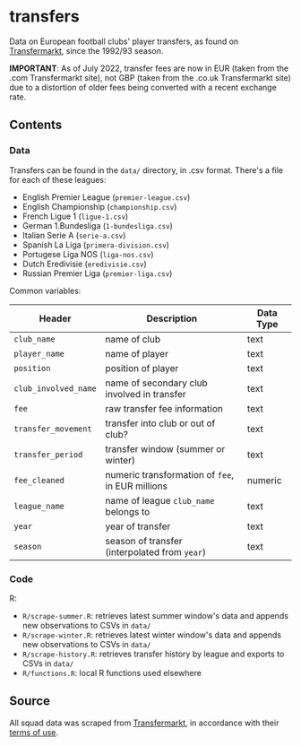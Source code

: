 # transfers

Data on European football clubs' player transfers, as found on [Transfermarkt](https://www.transfermarkt.com/), since the 1992/93 season.

**IMPORTANT**: As of July 2022, transfer fees are now in EUR (taken from the .com Transfermarkt site), not GBP (taken from the .co.uk Transfermarkt site) due to a distortion of older fees being converted with a recent exchange rate.

## Contents

### Data

Transfers can be found in the `data/` directory, in .csv format. There's a file for each of these leagues:

- English Premier League (`premier-league.csv`)
- English Championship (`championship.csv`)
- French Ligue 1 (`ligue-1.csv`)
- German 1.Bundesliga (`1-bundesliga.csv`)
- Italian Serie A (`serie-a.csv`)
- Spanish La Liga (`primera-division.csv`)
- Portugese Liga NOS (`liga-nos.csv`)
- Dutch Eredivisie (`eredivisie.csv`)
- Russian Premier Liga (`premier-liga.csv`)

Common variables:

| Header | Description | Data Type |
| --- | --- | --- |
| `club_name` | name of club | text |
| `player_name` | name of player | text |
| `position` | position of player | text |
| `club_involved_name` | name of secondary club involved in transfer | text |
| `fee` | raw transfer fee information | text |
| `transfer_movement` | transfer into club or out of club? | text |
| `transfer_period` | transfer window (summer or winter) | text |
| `fee_cleaned` | numeric transformation of `fee`, in EUR millions| numeric |
| `league_name` | name of league `club_name` belongs to | text |
| `year` | year of transfer | text |
| `season` | season of transfer (interpolated from `year`) | text |

### Code

R:

- `R/scrape-summer.R`: retrieves latest summer window's data and appends new observations to CSVs in `data/`
- `R/scrape-winter.R`: retrieves latest winter window's data and appends new observations to CSVs in `data/`
- `R/scrape-history.R`: retrieves transfer history by league and exports to CSVs in `data/`
- `R/functions.R`: local R functions used elsewhere

## Source

All squad data was scraped from [Transfermarkt](https://www.transfermarkt.com/), in accordance with their [terms of use](https://www.transfermarkt.co.uk/intern/anb).
